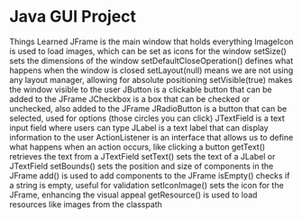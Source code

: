# Java GUI Project
 
Things Learned
         JFrame is the main window that holds everything
         ImageIcon is used to load images, which can be set as icons for the window
         setSize() sets the dimensions of the window
         setDefaultCloseOperation() defines what happens when the window is closed
         setLayout(null) means we are not using any layout manager, allowing for absolute positioning
         setVisible(true) makes the window visible to the user
         JButton is a clickable button that can be added to the JFrame
         JCheckbox is a box that can be checked or unchecked, also added to the JFrame
         JRadioButton is a button that can be selected, used for options (those circles you can click)
         JTextField is a text input field where users can type
         JLabel is a text label that can display information to the user
         ActionListener is an interface that allows us to define what happens when an action occurs, like clicking a button
         getText() retrieves the text from a JTextField
         setText() sets the text of a JLabel or JTextField
         setBounds() sets the position and size of components in the JFrame
         add() is used to add components to the JFrame
         isEmpty() checks if a string is empty, useful for validation
         setIconImage() sets the icon for the JFrame, enhancing the visual appeal
         getResource() is used to load resources like images from the classpath

